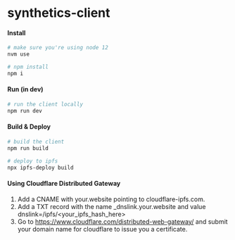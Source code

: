 # synthetics-client

#### Install
```bash
# make sure you're using node 12
nvm use

# npm install
npm i
```

#### Run (in dev)
```bash
# run the client locally
npm run dev
```

#### Build & Deploy
```bash
# build the client
npm run build

# deploy to ipfs
npx ipfs-deploy build
```

#### Using Cloudflare Distributed Gateway

1. Add a CNAME with your.website pointing to cloudflare-ipfs.com.
2. Add a TXT record with the name _dnslink.your.website and value dnslink=/ipfs/<your_ipfs_hash_here>
3. Go to https://www.cloudflare.com/distributed-web-gateway/ and submit your domain name for cloudflare to issue you a certificate.